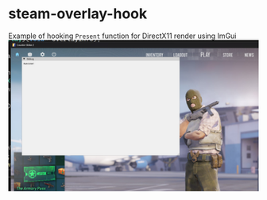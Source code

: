 # steam-overlay-hook
Example of hooking `Present` function for DirectX11 render using ImGui
![](example.jpg)